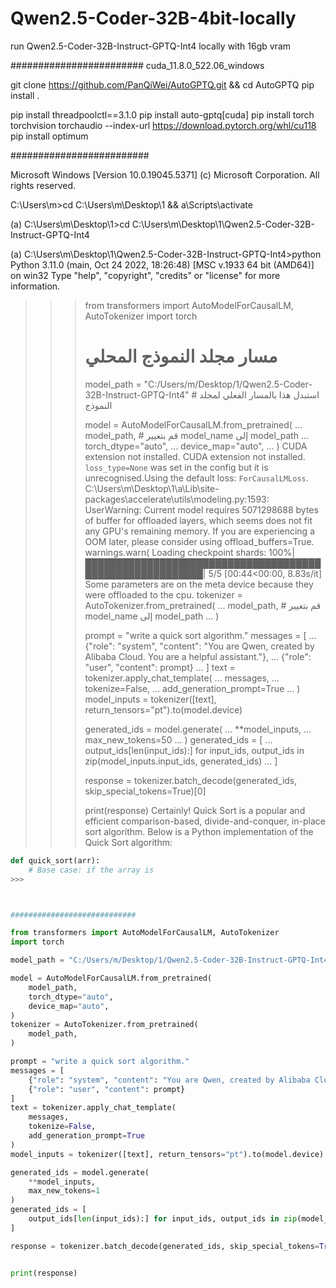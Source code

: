 # Qwen2.5-Coder-32B-4bit-locally
run Qwen2.5-Coder-32B-Instruct-GPTQ-Int4 locally with 16gb vram


########################
cuda_11.8.0_522.06_windows

git clone https://github.com/PanQiWei/AutoGPTQ.git && cd AutoGPTQ
pip install .


pip install threadpoolctl==3.1.0
pip install auto-gptq[cuda]
pip install torch torchvision torchaudio --index-url https://download.pytorch.org/whl/cu118
pip install optimum



#########################


Microsoft Windows [Version 10.0.19045.5371]
(c) Microsoft Corporation. All rights reserved.

C:\Users\m>cd C:\Users\m\Desktop\1 && a\Scripts\activate

(a) C:\Users\m\Desktop\1>cd C:\Users\m\Desktop\1\Qwen2.5-Coder-32B-Instruct-GPTQ-Int4

(a) C:\Users\m\Desktop\1\Qwen2.5-Coder-32B-Instruct-GPTQ-Int4>python
Python 3.11.0 (main, Oct 24 2022, 18:26:48) [MSC v.1933 64 bit (AMD64)] on win32
Type "help", "copyright", "credits" or "license" for more information.
>>> from transformers import AutoModelForCausalLM, AutoTokenizer
>>> import torch
>>> # مسار مجلد النموذج المحلي
>>> model_path = "C:/Users/m/Desktop/1/Qwen2.5-Coder-32B-Instruct-GPTQ-Int4" # استبدل هذا بالمسار الفعلي لمجلد النموذج
>>>
>>> model = AutoModelForCausalLM.from_pretrained(
...     model_path,  # قم بتغيير model_name إلى model_path
...     torch_dtype="auto",
...     device_map="auto",
... )
CUDA extension not installed.
CUDA extension not installed.
`loss_type=None` was set in the config but it is unrecognised.Using the default loss: `ForCausalLMLoss`.
C:\Users\m\Desktop\1\a\Lib\site-packages\accelerate\utils\modeling.py:1593: UserWarning: Current model requires 5071298688 bytes of buffer for offloaded layers, which seems does not fit any GPU's remaining memory. If you are experiencing a OOM later, please consider using offload_buffers=True.
  warnings.warn(
Loading checkpoint shards: 100%|█████████████████████████████████████████████████████████| 5/5 [00:44<00:00,  8.83s/it]
Some parameters are on the meta device because they were offloaded to the cpu.
>>> tokenizer = AutoTokenizer.from_pretrained(
...     model_path,  # قم بتغيير model_name إلى model_path
... )
>>>
>>> prompt = "write a quick sort algorithm."
>>> messages = [
...     {"role": "system", "content": "You are Qwen, created by Alibaba Cloud. You are a helpful assistant."},
...     {"role": "user", "content": prompt}
... ]
>>> text = tokenizer.apply_chat_template(
...     messages,
...     tokenize=False,
...     add_generation_prompt=True
... )
>>> model_inputs = tokenizer([text], return_tensors="pt").to(model.device)
>>>
>>> generated_ids = model.generate(
...     **model_inputs,
...     max_new_tokens=50
... )
>>> generated_ids = [
...     output_ids[len(input_ids):] for input_ids, output_ids in zip(model_inputs.input_ids, generated_ids)
... ]
>>>
>>> response = tokenizer.batch_decode(generated_ids, skip_special_tokens=True)[0]
>>>
>>>
>>> print(response)
Certainly! Quick Sort is a popular and efficient comparison-based, divide-and-conquer, in-place sort algorithm. Below is a Python implementation of the Quick Sort algorithm:

```python
def quick_sort(arr):
    # Base case: if the array is
>>>



############################

from transformers import AutoModelForCausalLM, AutoTokenizer
import torch

model_path = "C:/Users/m/Desktop/1/Qwen2.5-Coder-32B-Instruct-GPTQ-Int4"

model = AutoModelForCausalLM.from_pretrained(
    model_path,  
    torch_dtype="auto",
    device_map="auto",
)
tokenizer = AutoTokenizer.from_pretrained(
    model_path,  
)

prompt = "write a quick sort algorithm."
messages = [
    {"role": "system", "content": "You are Qwen, created by Alibaba Cloud. You are a helpful assistant."},
    {"role": "user", "content": prompt}
]
text = tokenizer.apply_chat_template(
    messages,
    tokenize=False,
    add_generation_prompt=True
)
model_inputs = tokenizer([text], return_tensors="pt").to(model.device)

generated_ids = model.generate(
    **model_inputs,
    max_new_tokens=1
)
generated_ids = [
    output_ids[len(input_ids):] for input_ids, output_ids in zip(model_inputs.input_ids, generated_ids)
]

response = tokenizer.batch_decode(generated_ids, skip_special_tokens=True)[0]


print(response)















